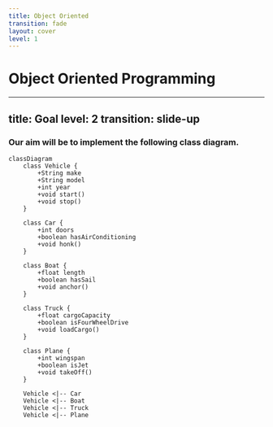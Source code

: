 ```yaml
---
title: Object Oriented
transition: fade
layout: cover
level: 1
---
```


# Object Oriented Programming

<!--
- How far have you covered in object oriented programming?
-->

---
title: Goal
level: 2
transition: slide-up
---

### Our aim will be to implement the following class diagram.

```mermaid
classDiagram
    class Vehicle {
        +String make
        +String model
        +int year
        +void start()
        +void stop()
    }

    class Car {
        +int doors
        +boolean hasAirConditioning
        +void honk()
    }

    class Boat {
        +float length
        +boolean hasSail
        +void anchor()
    }

    class Truck {
        +float cargoCapacity
        +boolean isFourWheelDrive
        +void loadCargo()
    }

    class Plane {
        +int wingspan
        +boolean isJet
        +void takeOff()
    }

    Vehicle <|-- Car
    Vehicle <|-- Boat
    Vehicle <|-- Truck
    Vehicle <|-- Plane
```
